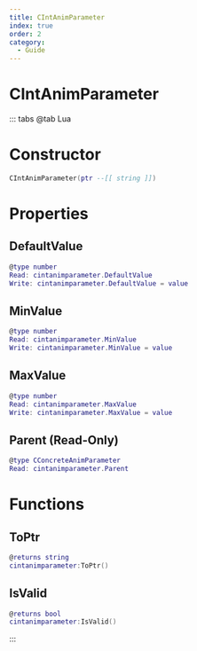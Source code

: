 ```yaml
---
title: CIntAnimParameter
index: true
order: 2
category:
  - Guide
---
```


# CIntAnimParameter

::: tabs
@tab Lua
# Constructor
```lua
CIntAnimParameter(ptr --[[ string ]])
```
# Properties
## DefaultValue 
```lua
@type number
Read: cintanimparameter.DefaultValue
Write: cintanimparameter.DefaultValue = value
```
## MinValue 
```lua
@type number
Read: cintanimparameter.MinValue
Write: cintanimparameter.MinValue = value
```
## MaxValue 
```lua
@type number
Read: cintanimparameter.MaxValue
Write: cintanimparameter.MaxValue = value
```
## Parent (Read-Only)
```lua
@type CConcreteAnimParameter
Read: cintanimparameter.Parent
```
# Functions
## ToPtr
```lua
@returns string
cintanimparameter:ToPtr()
```
## IsValid
```lua
@returns bool
cintanimparameter:IsValid()
```

:::